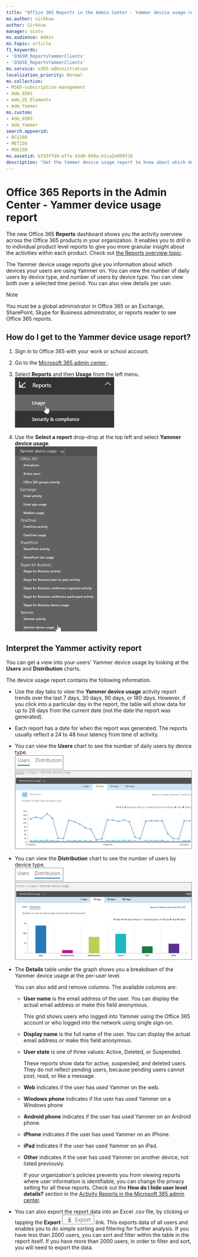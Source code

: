 ```yaml
---
title: "Office 365 Reports in the Admin Center - Yammer device usage report"
ms.author: sirkkuw
author: Sirkkuw
manager: scotv
ms.audience: Admin
ms.topic: article
f1_keywords:
- 'O365M_ReportsYammerClients'
- 'O365E_ReportsYammerClients'
ms.service: o365-administration
localization_priority: Normal
ms.collection: 
- M365-subscription-management
- Adm_O365
- Adm_UI_Elements
- Adm_Yammer
ms.custom:
- Adm_O365
- Adm_Yammer
search.appverid:
- BCS160
- MET150
- MOE150
ms.assetid: b793ffdd-effa-43d0-849a-b1ca2e899f38
description: "Get the Yammer device usage report to know about which devices your users are using Yammer on. "
---
```


# Office 365 Reports in the Admin Center - Yammer device usage report

The new Office 365 **Reports** dashboard shows you the activity overview across the Office 365 products in your organization. It enables you to drill in to individual product level reports to give you more granular insight about the activities within each product. Check out [the Reports overview topic](activity-reports.md).
  
The Yammer device usage reports give you information about which devices your users are using Yammer on. You can view the number of daily users by device type, and number of users by device type. You can view both over a selected time period. You can also view details per user.
  
> [!NOTE]
> You must be a global administrator in Office 365 or an Exchange, SharePoint, Skype for Business administrator, or reports reader to see Office 365 reports. 
  
## How do I get to the Yammer device usage report?

1. Sign in to Office 365 with your work or school account. 
    
2. Go to the [ Microsoft 365 admin center ](../admin-overview/about-the-admin-center.md).
    
3. Select **Reports** and then **Usage** from the left menu.<br/> ![Choose Reports and then usage](../media/e07a631e-3e05-4f17-affd-db5b7cb0bae2.png)
  
4. Use the **Select a report** drop-drop at the top left and select **Yammer device usage**.<br/>![Select Yammer device usage](../media/4ce58c73-ac60-4036-862d-9cc3665245f0.png)
  
## Interpret the Yammer activity report

You can get a view into your users' Yammer device usage by looking at the **Users** and **Distribution** charts. 
  
The device usage report contains the following information.
  
- Use the day tabs to view the **Yammer device usage** activity report trends over the last 7 days, 30 days, 90 days, or 180 days. However, if you click into a particular day in the report, the table will show data for up to 28 days from the current date (not the date the report was generated). 
    
- Each report has a date for when the report was generated. The reports usually reflect a 24 to 48 hour latency from time of activity.
    
- You can view the **Users** chart to see the number of daily users by device type.<br/>![Users view in the Yammer device usage chart](../media/ecfba1ec-fbea-4491-88da-1fb19b4d5629.png)<br/>![Yammer device usage report showing the Users view](../media/f396865a-ad6e-4f8b-a145-cc3865b352f4.png)
  
- You can view the **Distribution** chart to see the number of users by device type.<br/>![Distribution view in the Yammer device usage report](../media/7a0b152e-2d2b-4d23-8dc2-046be53b724f.png)<br/>![Yammer device usage report](../media/780c351d-7a1d-451d-8c16-4c454ef58aa8.png)
  
- The **Details** table under the graph shows you a breakdown of the Yammer device usage at the per-user level. 
    
    You can also add and remove columns. The available columns are:
    
  - **User name** is the email address of the user. You can display the actual email address or make this field anonymous. 
    
    This grid shows users who logged into Yammer using the Office 365 account or who logged into the network using single sign-on.
    
  - **Display name** is the full name of the user. You can display the actual email address or make this field anonymous. 
    
  - **User state** is one of three values: Active, Deleted, or Suspended. 
    
    These reports show data for active, suspended, and deleted users. They do not reflect pending users, because pending users cannot post, read, or like a message.
    
  - **Web** indicates if the user has used Yammer on the web. 
    
  - **Windows phone** indicates if the user has used Yammer on a Windows phone 
    
  - **Android phone** indicates if the user has used Yammer on an Android phone. 
    
  - **iPhone** indicates if the user has used Yammer on an iPhone. 
    
  - **iPad** indicates if the user has used Yammer on an iPad. 
    
  - **Other** indicates if the user has used Yammer on another device, not listed previously. 
    
    If your organization's policies prevents you from viewing reports where user information is identifiable, you can change the privacy setting for all these reports. Check out the **How do I hide user level details?** section in the [Activity Reports in the Microsoft 365 admin center](activity-reports.md).
    
- You can also export the report data into an Excel .csv file, by clicking or tapping the **Export**  ![Office 365 reports](../media/816a224b-6ca7-4967-a135-4f6427f64dc8.JPG) link. This exports data of all users and enables you to do simple sorting and filtering for further analysis. If you have less than 2000 users, you can sort and filter within the table in the report itself. If you have more than 2000 users, in order to filter and sort, you will need to export the data. 
    

